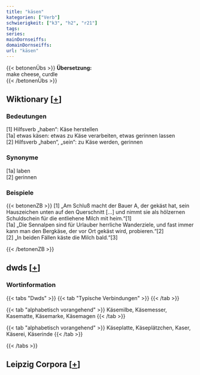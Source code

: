 ```yaml
---
title: "käsen"
kategorien: ["Verb"]
schwierigkeit: ["k3", "h2", "r21"]
tags:
series:
mainDornseiffs:
domainDornseiffs:
url: "käsen"
---
```


{{< betonenÜbs >}}
**Übersetzung:**  
make cheese, curdle  
{{< /betonenÜbs >}}

## Wiktionary [[+](https://de.wiktionary.org/wiki/käsen)]

### Bedeutungen
[1] Hilfsverb „haben“: Käse herstellen  
[1a] etwas käsen: etwas zu Käse verarbeiten, etwas gerinnen lassen  
[2] Hilfsverb „haben“, „sein“: zu Käse werden, gerinnen  

### Synonyme
[1a] laben  
[2] gerinnen  

### Beispiele
{{< betonenZB >}}
[1] „Am Schluß macht der Bauer A, der gekäst hat, sein Hauszeichen unten auf den Querschnitt […] und nimmt sie als hölzernen Schuldschein für die entliehene Milch mit heim.“[1]  
[1a] „Die Sennalpen sind für Urlauber herrliche Wanderziele, und fast immer kann man den Bergkäse, der vor Ort gekäst wird, probieren.“[2]  
[2] „In beiden Fällen käste die Milch bald.“[3]  

{{< /betonenZB >}}


## dwds [[+](https://www.dwds.de/wb/käsen)]

### Wortinformation
{{< tabs "Dwds" >}}
{{< tab "Typische Verbindungen" >}}
{{< /tab >}}

{{< tab "alphabetisch vorangehend" >}}
Käsemilbe, Käsemesser, Kasematte, Käsemarke, Käsemagen
{{< /tab >}}

{{< tab "alphabetisch vorangehend" >}}
Käseplatte, Käseplätzchen, Kaser, Käserei, Käserinde
{{< /tab >}}

{{< /tabs >}}

## Leipzig Corpora [[+](https://corpora.uni-leipzig.de/en/res?word=käsen&corpusId=deu_newscrawl-public_2018)]

